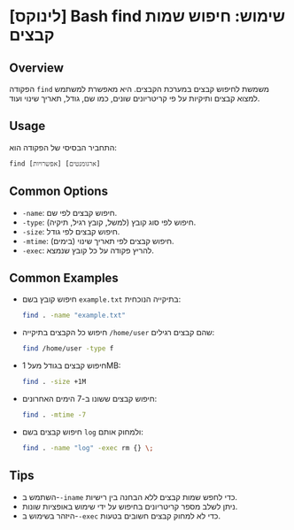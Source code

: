 # [לינוקס] Bash find שימוש: חיפוש שמות קבצים

## Overview
הפקודה `find` משמשת לחיפוש קבצים במערכת הקבצים. היא מאפשרת למשתמש למצוא קבצים ותיקיות על פי קריטריונים שונים, כמו שם, גודל, תאריך שינוי ועוד.

## Usage
התחביר הבסיסי של הפקודה הוא:

```
find [אפשרויות] [ארגומנטים]
```

## Common Options
- `-name`: חיפוש קבצים לפי שם.
- `-type`: חיפוש לפי סוג קובץ (למשל, קובץ רגיל, תיקיה).
- `-size`: חיפוש קבצים לפי גודל.
- `-mtime`: חיפוש קבצים לפי תאריך שינוי (בימים).
- `-exec`: להריץ פקודה על כל קובץ שנמצא.

## Common Examples
- חיפוש קובץ בשם `example.txt` בתיקייה הנוכחית:
  ```bash
  find . -name "example.txt"
  ```

- חיפוש כל הקבצים בתיקייה `/home/user` שהם קבצים רגילים:
  ```bash
  find /home/user -type f
  ```

- חיפוש קבצים בגודל מעל 1MB:
  ```bash
  find . -size +1M
  ```

- חיפוש קבצים ששונו ב-7 הימים האחרונים:
  ```bash
  find . -mtime -7
  ```

- חיפוש קבצים בשם `log` ולמחוק אותם:
  ```bash
  find . -name "log" -exec rm {} \;
  ```

## Tips
- השתמש ב-`-iname` כדי לחפש שמות קבצים ללא הבחנה בין רישיות.
- ניתן לשלב מספר קריטריונים בחיפוש על ידי שימוש באופציות שונות.
- היזהר בשימוש ב-`-exec` כדי לא למחוק קבצים חשובים בטעות.